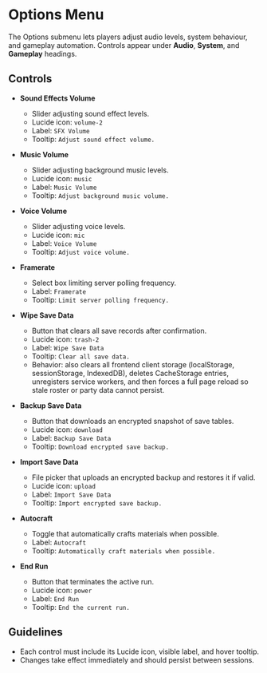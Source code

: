# Options Menu

The Options submenu lets players adjust audio levels, system behaviour, and gameplay automation. Controls appear under **Audio**, **System**, and **Gameplay** headings.

## Controls

- **Sound Effects Volume**
  - Slider adjusting sound effect levels.
  - Lucide icon: `volume-2`
  - Label: `SFX Volume`
  - Tooltip: `Adjust sound effect volume.`

- **Music Volume**
  - Slider adjusting background music levels.
  - Lucide icon: `music`
  - Label: `Music Volume`
  - Tooltip: `Adjust background music volume.`

- **Voice Volume**
  - Slider adjusting voice levels.
  - Lucide icon: `mic`
  - Label: `Voice Volume`
  - Tooltip: `Adjust voice volume.`

- **Framerate**
  - Select box limiting server polling frequency.
  - Label: `Framerate`
  - Tooltip: `Limit server polling frequency.`

- **Wipe Save Data**
  - Button that clears all save records after confirmation.
  - Lucide icon: `trash-2`
  - Label: `Wipe Save Data`
  - Tooltip: `Clear all save data.`
  - Behavior: also clears all frontend client storage (localStorage, sessionStorage, IndexedDB), deletes CacheStorage entries, unregisters service workers, and then forces a full page reload so stale roster or party data cannot persist.

- **Backup Save Data**
  - Button that downloads an encrypted snapshot of save tables.
  - Lucide icon: `download`
  - Label: `Backup Save Data`
  - Tooltip: `Download encrypted save backup.`

- **Import Save Data**
  - File picker that uploads an encrypted backup and restores it if valid.
  - Lucide icon: `upload`
  - Label: `Import Save Data`
  - Tooltip: `Import encrypted save backup.`

- **Autocraft**
  - Toggle that automatically crafts materials when possible.
  - Label: `Autocraft`
  - Tooltip: `Automatically craft materials when possible.`

- **End Run**
  - Button that terminates the active run.
  - Lucide icon: `power`
  - Label: `End Run`
  - Tooltip: `End the current run.`

## Guidelines

- Each control must include its Lucide icon, visible label, and hover tooltip.
- Changes take effect immediately and should persist between sessions.
